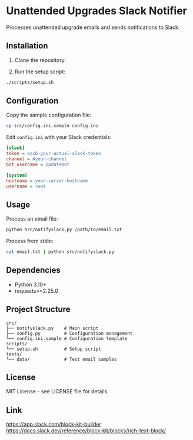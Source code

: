# Unattended Upgrades Slack Notifier

Processes unattended upgrade emails and sends notifications to Slack.

## Installation

1. Clone the repository:

1. Run the setup script:
```bash
./scripts/setup.sh
```

## Configuration

Copy the sample configuration file:
```bash
cp src/config.ini.sample config.ini
```

Edit `config.ini` with your Slack credentials:
```ini
[slack]
token = xoxb-your-actual-slack-token
channel = #your-channel
bot_username = UpdateBot

[system]
hostname = your-server-hostname
username = root
```

## Usage

Process an email file:
```bash
python src/notifyslack.py /path/to/email.txt
```

Process from stdin:
```bash
cat email.txt | python src/notifyslack.py
```

## Dependencies

- Python 3.10+
- requests>=2.25.0

## Project Structure

```
src/
├── notifyslack.py    # Main script
├── config.py         # Configuration management
└── config.ini.sample # Configuration template
scripts/
└── setup.sh          # Setup script
tests/
└── data/             # Test email samples
```

## License

MIT License - see LICENSE file for details.

## Link
https://app.slack.com/block-kit-builder
https://docs.slack.dev/reference/block-kit/blocks/rich-text-block/